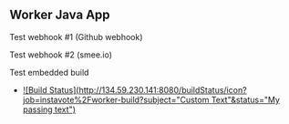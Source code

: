 ## Worker Java App

Test webhook #1 (Github webhook)

Test webhook #2 (smee.io)

Test embedded build
 - [![Build Status](http://134.59.230.141:8080/buildStatus/icon?job=instavote%2Fworker-build?subject="Custom Text"&status="My passing text")](http://134.59.230.141:8080/job/instavote/job/worker-build/)
